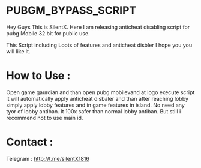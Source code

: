 # PUBGM_BYPASS_SCRIPT
Hey Guys This is SilentX. Here I am releasing anticheat disabling script for pubg Mobile 32 bit for public use.


This Script including Loots of features and anticheat disbler I hope you
you will like it.

# How to Use :

Open game gaurdian and than open pubg mobilevand at logo execute script it will automatically apply anticheat disbaler and than after reaching lobby simply apply lobby features and in game features in island. No need any tyor of lobby antiban. It 100x safer than normal lobby antiban. But still i recommend not to use main id.

# Contact :

Telegram : http://t.me/silentX1816
